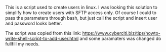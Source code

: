 This is a script used to create users in linux. I was looking this solution to simplify how to create users with SFTP access only. Of course I could to pass the parameters through bash, but just call the script and insert user and password looks better.

The script was copied from this link: https://www.cyberciti.biz/tips/howto-write-shell-script-to-add-user.html
and some paramaters was changed do fullfill my needs.
